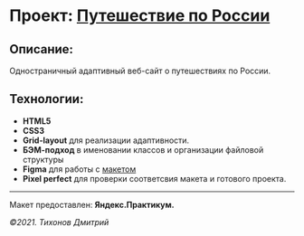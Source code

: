 # Проект: [Путешествие по России][git]
[git]:https://ddtihonov.github.io/russian-travel/index.html

## Описание:

Одностраничный адаптивный веб-сайт о путешествиях по России.

## Технологии:
- **HTML5**
- **CSS3**
- **Grid-layout** для реализации адаптивности.
- **БЭМ-подход** в именовании классов и организации файловой структуры
- **Figma** для работы с [макетом](https://www.figma.com/file/5S2WSbEFL6awjVWJ0NWL8Q/Sprint-3_-Russia-_-desktop-%2B-mobile?node-id=28503%3A0)
- **Pixel perfect** для проверки соответсвия макета и готового проекта.

---

Макет предоставлен: **Яндекс.Практикум.**

_&copy;2021. Тихонов Дмитрий_
